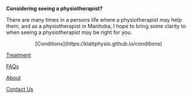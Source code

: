 **Considering seeing a physiotherapist?**

There are many times in a persons life where a physiotherapist may help them, and as a physiotherapist in Manitoba, I hope to bring some clarity to when seeing a physiotherapist may be right for you. 

<div align="center">
   [Conditions](https://klattphysio.github.io/conditions)
</div>

   [Treatment](https://klattphysio.github.io/treatment) 
    
   [FAQs](https://klattphysio.github.io/faqs)
    
   [About](https://klattphysio.github.io/about)
    
   [Contact Us](https://klattphysio.github.io/contact)
